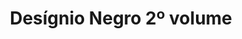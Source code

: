---
Numero: 273
title: Desígnio Negro 2º volume
Autor: Philip José Farmer
Co-autor: 
Ano-de-Publicacao: 1980
Titulo-original: The Dark Design
Tradutor: Eurico da Fonseca
Co-tradutor: 
Ano-de-edicao: 1977
alias: Philip-Jose-Farmer
Autor2-alias: 
Tradutor1-alias: Eurico-da-Fonseca
Tradutor2-alias: 
Titulo-link: 273-Designio-Negro-2-volume
Capa: António Pedro
pags: 227
Capa-link: Antonio-Pedro
---